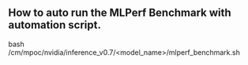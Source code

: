 ## How to auto run the MLPerf Benchmark with automation script.
bash <this-repo>/cm/mpoc/nvidia/inference_v0.7/<model_name>/mlperf_benchmark.sh
